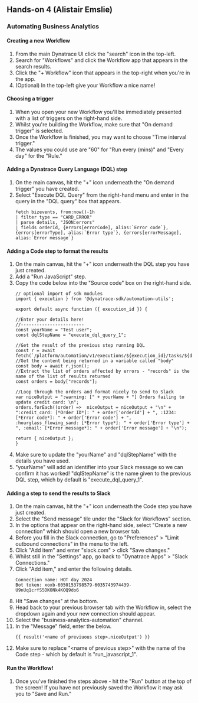 ## Hands-on 4 (Alistair Emslie)

### Automating Business Analytics

#### Creating a new Workflow
1. From the main Dynatrace UI click the "search" icon in the top-left.
1. Search for "Workflows" and click the Workflow app that appears in the search results.
1. Click the "+ Workflow" icon that appears in the top-right when you're in the app.
1. (Optional) In the top-left give your Workflow a nice name!

#### Choosing a trigger
1. When you open your new Workflow you'll be immediately presented with a list of triggers on the right-hand side.
1. Whilst you're building the Workflow, make sure that "On demand trigger" is selected.
1. Once the Workflow is finished, you may want to choose "Time interval trigger."
1. The values you could use are "60" for "Run every (mins)" and "Every day" for the "Rule."

#### Adding a Dynatrace Query Language (DQL) step
1. On the main canvas, hit the "+" icon underneath the "On demand trigger" you have created.
1. Select "Execute DQL Query" from the right-hand menu and enter in the query in the "DQL query" box that appears.
    ```
    fetch bizevents, from:now()-1h
    | filter type == "CARD_ERROR"
    | parse details, "JSON:errors"
    | fields orderId, {errors[errorCode], alias:`Error code`}, {errors[errorType], alias:`Error type`}, {errors[errorMessage], alias:`Error message`}
    ```

#### Adding a Code step to format the results
1. On the main canvas, hit the "+" icon underneath the DQL step you have just created.
1. Add a "Run JavaScript" step.
1. Copy the code below into the "Source code" box on the right-hand side.
    ```
    // optional import of sdk modules
    import { execution } from '@dynatrace-sdk/automation-utils';

    export default async function ({ execution_id }) {

    //Enter your details here!
    //------------------------
    const yourName = "Test user";
    const dqlStepName = "execute_dql_query_1";

    //Get the result of the previous step running DQL
    const r = await fetch(`/platform/automation/v1/executions/${execution_id}/tasks/${dqlStepName}/result`);
    //Get the content being returned in a variable called "body"
    const body = await r.json();
    //Extract the list of orders affected by errors - "records" is the name of the list of results returned
    const orders = body["records"];
    
    //Loop through the orders and format nicely to send to Slack
    var niceOutput = ":warning: [" + yourName + "] Orders failing to update credit card: \n";
    orders.forEach((order) =>  niceOutput = niceOutput + "\n" + ":credit_card: [*Order ID*]: " + order['orderId'] + ", :1234: [*Error code*]: " + order['Error code'] + ", :hourglass_flowing_sand: [*Error type*]: " + order['Error type'] + ", :email: [*Error message*]: " + order['Error message'] + "\n");
    
    return { niceOutput };
    }
    ```
1. Make sure to update the "yourName" and "dqlStepName" with the details you have used.
1. "yourName" will add an identifier into your Slack message so we can confirm it has worked! "dqlStepName" is the name given to the previous DQL step, which by default is "execute_dql_query_1".

#### Adding a step to send the results to Slack
1. On the main canvas, hit the "+" icon underneath the Code step you have just created.
1. Select the "Send message" tile under the "Slack for Workflows" section.
1. In the options that appear on the right-hand side, select "Create a new connection" which should open a new browser tab.
1. Before you fill in the Slack connection, go to "Preferences" > "Limit outbound connections" in the menu to the left.
1. Click "Add item" and enter "slack.com" > click "Save changes."
1. Whilst still in the "Settings" app, go back to "Dynatrace Apps" > "Slack Connections."
1. Click "Add item," and enter the following details.
   ```
   Connection name: HOT day 2024
   Bot token: xoxb-6050153798579-6035743974439-U9nUq1crfS5DKONk4KOQ9do6
   ```
1. Hit "Save changes" at the bottom.
1. Head back to your previous browser tab with the Workflow in, select the dropdown again and your new connection should appear.
1. Select the "business-analytics-automation" channel.
1. In the "Message" field, enter the below.
    ```
    {{ result('<name of previuous step>.niceOutput') }}
    ```
1. Make sure to replace "\<name of previous step\>" with the name of the Code step - which by default is "run_javascript_1".

#### Run the Workflow!
1. Once you've finished the steps above - hit the "Run" button at the top of the screen! If you have not previously saved the Workflow it may ask you to "Save and Run."

